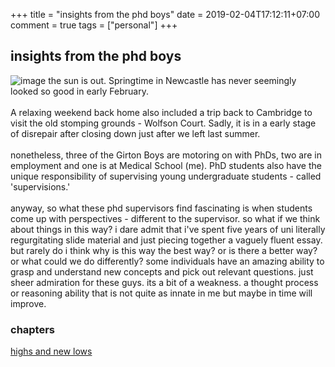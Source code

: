 +++
title = "insights from the phd boys"
date = 2019-02-04T17:12:11+07:00
comment = true
tags = ["personal"]
+++

## insights from the phd boys
![image](/images/phd-boys.jpg)
the sun is out. Springtime in Newcastle has never seemingly looked so good in early February.
\
\
A relaxing weekend back home also included a trip back to Cambridge to visit the old stomping grounds - Wolfson Court. Sadly, it is in a early stage of disrepair after closing down just after we left last summer.
\
\
nonetheless, three of the Girton Boys are motoring on with PhDs, two are in employment and one is at Medical School (me). PhD students also have the unique responsibility of supervising young undergraduate students - called 'supervisions.'
\
\
anyway, so what these phd supervisors find fascinating is when students come up with perspectives - different to the supervisor. so what if we think about things in this way? i dare admit that i've spent five years of uni literally regurgitating slide material and just piecing together a vaguely fluent essay. but rarely do i think why is this way the best way? or is there a better way? or what could we do differently? some individuals have an amazing ability to grasp and understand new concepts and pick out relevant questions. just sheer admiration for these guys. its a bit of a weakness. a thought process or reasoning ability that is not quite as innate in me but maybe in time will improve.

### chapters
[highs and new lows](/posts/highs-and-new-lows)